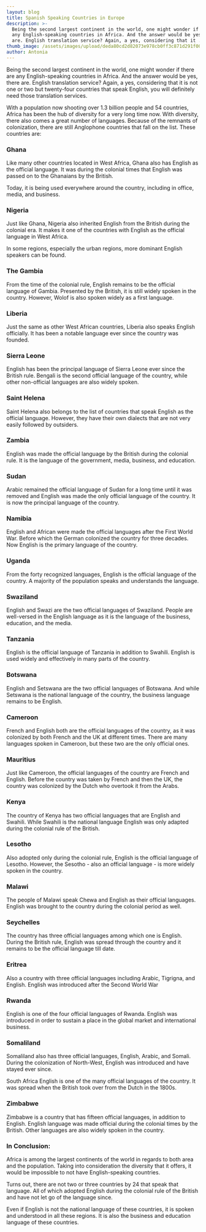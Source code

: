 ```yaml
---
layout: blog
title: Spanish Speaking Countries in Europe
description: >-
  Being the second largest continent in the world, one might wonder if there are
  any English-speaking countries in Africa. And the answer would be yes, there
  are. English translation service? Again, a yes, considering that it ...
thumb_image: /assets/images/upload/deda80cd2d82073e978cb0ff3c871d291f000bad.jpeg
author: Antonia
---
```

Being the second largest continent in the world, one might wonder if there are any English-speaking countries in Africa. And the answer would be yes, there are. English translation service? Again, a yes, considering that it is not one or two but twenty-four countries that speak English, you will definitely need those translation services.

With a population now shooting over 1.3 billion people and 54 countries, Africa has been the hub of diversity for a very long time now. With diversity, there also comes a great number of languages. Because of the remnants of colonization, there are still Anglophone countries that fall on the list. These countries are:

### Ghana
Like many other countries located in West Africa, Ghana also has English as the official language. It was during the colonial times that English was passed on to the Ghanaians by the British.

Today, it is being used everywhere around the country, including in office, media, and business.

### Nigeria
Just like Ghana, Nigeria also inherited English from the British during the colonial era. It makes it one of the countries with English as the official language in West Africa.

In some regions, especially the urban regions, more dominant English speakers can be found.

### The Gambia
From the time of the colonial rule, English remains to be the official language of Gambia. Presented by the British, it is still widely spoken in the country. However, Wolof is also spoken widely as a first language.

### Liberia
Just the same as other West African countries, Liberia also speaks English officially. It has been a notable language ever since the country was founded.  

### Sierra Leone
English has been the principal language of Sierra Leone ever since the British rule. Bengali is the second official language of the country, while other non-official languages are also widely spoken.

### Saint Helena
Saint Helena also belongs to the list of countries that speak English as the official language. However, they have their own dialects that are not very easily followed by outsiders.

### Zambia
English was made the official language by the British during the colonial rule. It is the language of the government, media, business, and education.

### Sudan
Arabic remained the official language of Sudan for a long time until it was removed and English was made the only official language of the country. It is now the principal language of the country.

### Namibia
English and African were made the official languages after the First World War. Before which the German colonized the country for three decades. Now English is the primary language of the country.

### Uganda
From the forty recognized languages, English is the official language of the country. A majority of the population speaks and understands the language.

### Swaziland
English and Swazi are the two official languages of Swaziland. People are well-versed in the English language as it is the language of the business, education, and the media.

### Tanzania
English is the official language of Tanzania in addition to Swahili. English is used widely and effectively in many parts of the country.

### Botswana
English and Setswana are the two official languages of Botswana. And while Setswana is the national language of the country, the business language remains to be English.

### Cameroon
French and English both are the official languages of the country, as it was colonized by both French and the UK at different times. There are many languages spoken in Cameroon, but these two are the only official ones.

### Mauritius
Just like Cameroon, the official languages of the country are French and English. Before the country was taken by French and then the UK, the country was colonized by the Dutch who overtook it from the Arabs.

### Kenya
The country of Kenya has two official languages that are English and Swahili. While Swahili is the national language English was only adapted during the colonial rule of the British.

### Lesotho
Also adopted only during the colonial rule, English is the official language of Lesotho. However, the Sesotho - also an official language - is more widely spoken in the country.

### Malawi
The people of Malawi speak Chewa and English as their official languages. English was brought to the country during the colonial period as well.

### Seychelles
The country has three official languages among which one is English. During the British rule, English was spread through the country and it remains to be the official language till date.

### Eritrea
Also a country with three official languages including Arabic, Tigrigna, and English. English was introduced after the Second World War

### Rwanda
English is one of the four official languages of Rwanda. English was introduced in order to sustain a place in the global market and international business.

### Somaliland
Somaliland also has three official languages, English, Arabic, and Somali. During the colonization of North-West, English was introduced and have stayed ever since.

South Africa
English is one of the many official languages of the country. It was spread when the British took over from the Dutch in the 1800s.

### Zimbabwe
Zimbabwe is a country that has fifteen official languages, in addition to English. English language was made official during the colonial times by the British. Other languages are also widely spoken in the country.

### In Conclusion:
Africa is among the largest continents of the world in regards to both area and the population. Taking into consideration the diversity that it offers, it would be impossible to not have English-speaking countries.

Turns out, there are not two or three countries by 24 that speak that language. All of which adopted English during the colonial rule of the British and have not let go of the language since.

Even if English is not the national language of these countries, it is spoken and understood in all these regions. It is also the business and education language of these countries.
